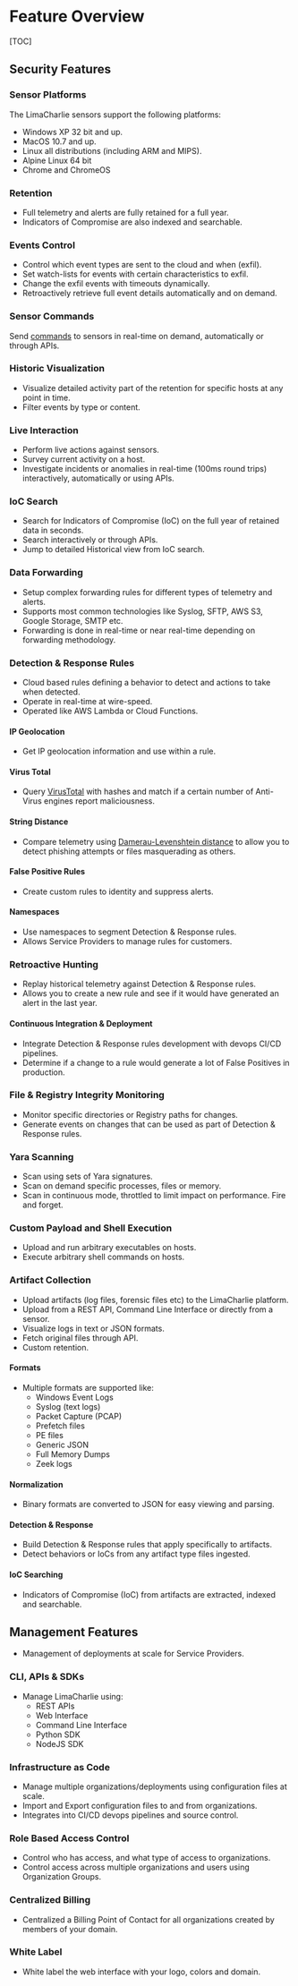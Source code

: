 # Feature Overview

[TOC]


## Security Features

### Sensor Platforms

The LimaCharlie sensors support the following platforms:

* Windows XP 32 bit and up.
* MacOS 10.7 and up.
* Linux all distributions (including ARM and MIPS).
* Alpine Linux 64 bit
* Chrome and ChromeOS

### Retention

* Full telemetry and alerts are fully retained for a full year.
* Indicators of Compromise are also indexed and searchable.

### Events Control

* Control which event types are sent to the cloud and when (exfil).
* Set watch-lists for events with certain characteristics to exfil.
* Change the exfil events with timeouts dynamically.
* Retroactively retrieve full event details automatically and on demand.

### Sensor Commands

Send [commands](sensor_commands.md) to sensors in real-time on demand, automatically or through APIs.

### Historic Visualization

* Visualize detailed activity part of the retention for specific hosts at any point in time.
* Filter events by type or content.

### Live Interaction

* Perform live actions against sensors.
* Survey current activity on a host.
* Investigate incidents or anomalies in real-time (100ms round trips) interactively, automatically or using APIs.

### IoC Search

* Search for Indicators of Compromise (IoC) on the full year of retained data in seconds.
* Search interactively or through APIs.
* Jump to detailed Historical view from IoC search.

### Data Forwarding

* Setup complex forwarding rules for different types of telemetry and alerts.
* Supports most common technologies like Syslog, SFTP, AWS S3, Google Storage, SMTP etc.
* Forwarding is done in real-time or near real-time depending on forwarding methodology.

### Detection & Response Rules

* Cloud based rules defining a behavior to detect and actions to take when detected.
* Operate in real-time at wire-speed.
* Operated like AWS Lambda or Cloud Functions.

#### IP Geolocation

* Get IP geolocation information and use within a rule.

#### Virus Total

* Query [VirusTotal](https://virustotal.com) with hashes and match if a certain number of Anti-Virus engines report maliciousness.

#### String Distance

* Compare telemetry using [Damerau-Levenshtein distance](https://en.wikipedia.org/wiki/Damerau%E2%80%93Levenshtein_distance) to allow you to detect phishing attempts or files masquerading as others.

#### False Positive Rules

* Create custom rules to identity and suppress alerts.

#### Namespaces

* Use namespaces to segment Detection & Response rules.
* Allows Service Providers to manage rules for customers.

### Retroactive Hunting

* Replay historical telemetry against Detection & Response rules.
* Allows you to create a new rule and see if it would have generated an alert in the last year.

#### Continuous Integration & Deployment

* Integrate Detection & Response rules development with devops CI/CD pipelines.
* Determine if a change to a rule would generate a lot of False Positives in production.

### File & Registry Integrity Monitoring

* Monitor specific directories or Registry paths for changes.
* Generate events on changes that can be used as part of Detection & Response rules.

### Yara Scanning

* Scan using sets of Yara signatures.
* Scan on demand specific processes, files or memory.
* Scan in continuous mode, throttled to limit impact on performance. Fire and forget.

### Custom Payload and Shell Execution

* Upload and run arbitrary executables on hosts.
* Execute arbitrary shell commands on hosts.

### Artifact Collection

* Upload artifacts (log files, forensic files etc) to the LimaCharlie platform.
* Upload from a REST API, Command Line Interface or directly from a sensor.
* Visualize logs in text or JSON formats.
* Fetch original files through API.
* Custom retention.

#### Formats

* Multiple formats are supported like:
    * Windows Event Logs
    * Syslog (text logs)
    * Packet Capture (PCAP)
    * Prefetch files
    * PE files
    * Generic JSON
    * Full Memory Dumps
    * Zeek logs

#### Normalization

* Binary formats are converted to JSON for easy viewing and parsing.

#### Detection & Response

* Build Detection & Response rules that apply specifically to artifacts.
* Detect behaviors or IoCs from any artifact type files ingested.

#### IoC Searching

* Indicators of Compromise (IoC) from artifacts are extracted, indexed and searchable.

## Management Features

* Management of deployments at scale for Service Providers.

### CLI, APIs & SDKs

* Manage LimaCharlie using:
    * REST APIs
    * Web Interface
    * Command Line Interface
    * Python SDK
    * NodeJS SDK

### Infrastructure as Code

* Manage multiple organizations/deployments using configuration files at scale.
* Import and Export configuration files to and from organizations.
* Integrates into CI/CD devops pipelines and source control.

### Role Based Access Control

* Control who has access, and what type of access to organizations.
* Control access across multiple organizations and users using Organization Groups.

### Centralized Billing

* Centralized a Billing Point of Contact for all organizations created by members of your domain.

### White Label

* White label the web interface with your logo, colors and domain.